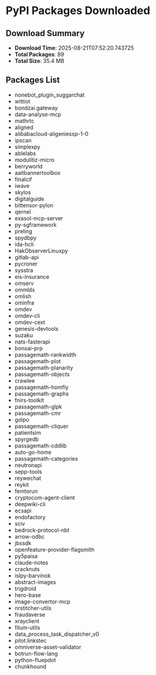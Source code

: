 # PyPI Packages Downloaded

## Download Summary
- **Download Time**: 2025-08-21T07:52:20.743725
- **Total Packages**: 89
- **Total Size**: 35.4 MB

## Packages List
- nonebot_plugin_suggarchat
- wittiot
- bondzai.gateway
- data-analyse-mcp
- mathrtc
- aligned
- alibabacloud-aligeniessp-1-0
- ipscan
- simplexpy
- ablelabs
- modulitiz-micro
- berryworld
- aaitbannertoolbox
- finalcif
- iwave
- skylos
- digitalguide
- bittensor-pylon
- qernel
- exasol-mcp-server
- py-sgframework
- preling
- spydbpy
- ida-hcli
- HakObserverLinuxpy
- gitlab-api
- pycroner
- sysstra
- eis-insurance
- omserv
- ommlds
- omlish
- ominfra
- omdev
- omdev-cli
- omdev-cext
- genesis-devtools
- suzaku
- nats-fasterapi
- bonsai-prp
- passagemath-rankwidth
- passagemath-plot
- passagemath-planarity
- passagemath-objects
- crawlee
- passagemath-homfly
- passagemath-graphs
- fnirs-toolkit
- passagemath-glpk
- passagemath-cmr
- golpo
- passagemath-cliquer
- patientsim
- spyrgedb
- passagemath-cddlib
- auto-go-home
- passagemath-categories
- neutronapi
- sepp-tools
- reywechat
- reykit
- femtorun
- cryptocom-agent-client
- deepwiki-cli
- ecsapi
- endofactory
- sciv
- bedrock-protocol-nbt
- arrow-odbc
- jbssdk
- openfeature-provider-flagsmith
- py5paisa
- claude-notes
- cracknuts
- islpy-barvinok
- abstract-images
- trigdroid
- hero-base
- image-convertor-mcp
- nrstitcher-utils
- fraudaverse
- xrayclient
- filum-utils
- data_process_task_dispatcher_v0
- pilot.linkstec
- omniverse-asset-validator
- botrun-flow-lang
- python-fluepdot
- chunkhound
